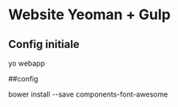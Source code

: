 # Website Yeoman + Gulp

## Config initiale
yo webapp

##config

bower install --save components-font-awesome